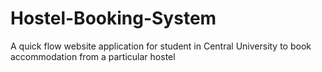 # Hostel-Booking-System
A quick flow website application for student in Central University to book accommodation  from a particular hostel
